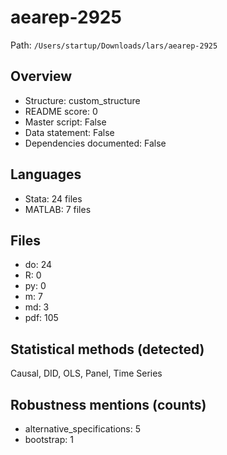 # aearep-2925

Path: `/Users/startup/Downloads/lars/aearep-2925`

## Overview
- Structure: custom_structure
- README score: 0
- Master script: False
- Data statement: False
- Dependencies documented: False

## Languages
- Stata: 24 files
- MATLAB: 7 files

## Files
- do: 24
- R: 0
- py: 0
- m: 7
- md: 3
- pdf: 105

## Statistical methods (detected)
Causal, DID, OLS, Panel, Time Series

## Robustness mentions (counts)
- alternative_specifications: 5
- bootstrap: 1